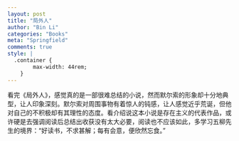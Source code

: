 ```yaml
---
layout: post
title: "局外人"
author: "Bin Li"
categories: "Books"
meta: "Springfield"
comments: true
style: |
  .container {
        max-width: 44rem;
    } 
---
```


看完《局外人》，感觉真的是一部很难总结的小说，然而默尔索的形象却十分地典型，让人印象深刻。默尔索对周围事物有着惊人的钝感，让人感觉近乎荒诞，但他对自己的不积极却有其理性的态度。看介绍说这本小说是存在主义的代表作品，或许硬是去强调阅读后总结出收获没有太大必要，阅读也不应该如此，多学习五柳先生的境界：“好读书，不求甚解；每有会意，便欣然忘食。”



